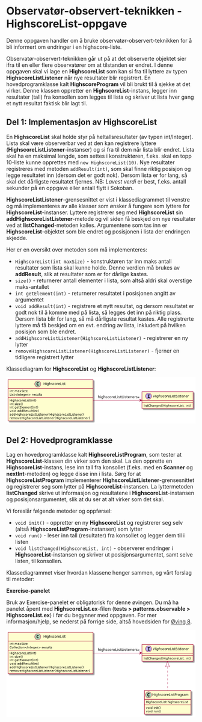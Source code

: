 # Observatør-observert-teknikken - HighscoreList-oppgave

Denne oppgaven handler om å bruke observatør-observert-teknikken for å bli informert om endringer i en highscore-liste.

Observatør-observert-teknikken går ut på at det observerte objektet sier ifra til en eller flere observatører om at tilstanden er endret. I denne oppgaven skal vi lage en **HighscoreList** som kan si fra til lyttere av typen **HighscoreListListener** når nye resultater blir registrert. En hovedprogramklasse kalt **HighscoreProgram** vil bli brukt til å sjekke at det virker. Denne klassen oppretter en **HighscoreList**-instans, legger inn resultater (tall) fra konsollen som legges til lista og skriver ut lista hver gang et nytt resultat faktisk blir lagt til.

## Del 1: Implementasjon av HighscoreList

En **HighscoreList** skal holde styr på heltallsresultater (av typen int/Integer). Lista skal være observerbar ved at den kan registrere lyttere (**HighscoreListListener**-instanser) og si fra til dem når lista blir endret. Lista skal ha en maksimal lengde, som settes i konstruktøren, f.eks. skal en topp 10-liste kunne opprettes med `new HighscoreList(10)`. Nye resultater registreres med metoden `addResult(int)`, som skal finne riktig posisjon og legge resultatet inn (dersom det er godt nok). Dersom lista er for lang, så skal det dårligste resultatet fjernes. NB: *Lavest verdi* er best, f.eks. antall sekunder på en oppgave eller antall flytt i Sokoban.

**HighscoreListListener**-grensesnittet er vist i klassediagrammet til venstre og må implementeres av alle klasser som ønsker å fungere som lyttere for **HighscoreList**-instanser. Lyttere registrerer seg med **HighscoreList** sin **addHighscoreListListener**-metode og vil siden få beskjed om nye resultater ved at **listChanged**-metoden kalles. Argumentene som tas inn er **HighscoreList**-objektet som ble endret og posisjonen i lista der endringen skjedde.

Her er en oversikt over metoden som må implementeres:

- `HighscoreList(int maxSize)` - konstruktøren tar inn maks antall resultater som lista skal kunne holde. Denne verdien må brukes av **addResult**, slik at resultater som er for dårlige kastes.
- `size()` - returnerer antall elementer i lista, som altså aldri skal overstige maks-antallet
- `int getElement(int)` - returnerer resultatet i posisjonen angitt av argumentet
- `void addResult(int)` - registrere et nytt resultat, og dersom resultatet er godt nok til å komme med på lista, så legges det inn på riktig plass. Dersom lista blir for lang, så må dårligste resultat kastes. Alle registrerte lyttere må få beskjed om en evt. endring av lista, inkludert på hvilken posisjon som ble endret.
- `addHighscoreListListener(HighscoreListListener)` - registrerer en ny lytter
- `removeHighscoreListListener(HighscoreListListener)` - fjerner en tidligere registrert lytter

Klassediagram for **HighscoreList** og **HighscoreListListener**:

![](images/highscore-list.png)

## Del 2: Hovedprogramklasse

Lag en hovedprogramklasse kalt **HighscoreListProgram**, som tester at **HighscoreList**-klassen din virker som den skal. La den opprette en **HighscoreList**-instans, lese inn tall fra konsollet (f.eks. med en **Scanner** og **nextInt**-metoden) og legge disse inn i lista. Sørg for at **HighscoreListProgram** implementerer **HighscoreListListener**-grensesnittet og registrerer seg som lytter på **HighscoreList**-instansen. La lyttermetoden **listChanged** skrive ut informasjon og resultatene i **HighscoreList**-instansen og posisjonsargumentet, slik at du ser at alt virker som det skal.

Vi foreslår følgende metoder og oppførsel:

- `void init()` - oppretter en ny **HighscoreList** og registrerer seg selv (altså **HighscoreListProgram**-instansen) som lytter
- `void run()` - leser inn tall (resultater) fra konsollet og legger dem til i listen
- `void listChanged(HighscoreList, int)` - observerer endringer i **HighscoreList**-instansen og skriver ut posisjonsargumentet, samt selve listen, til konsollen.

Klassediagrammet viser hvordan klassene henger sammen, og vårt forslag til metoder:

**Exercise-panelet**

Bruk av Exercise-panelet er obligatorisk for denne øvingen. Du må ha panelet åpent med **HighscoreList.ex**-filen (**tests > patterns.observable > HighscoreList.ex**) i før du begynner med oppgaven. For mer informasjon/hjelp, se nederst på forrige side, altså hovedsiden for [Øving 8](./README.md).

![](images/hl-program.png)
